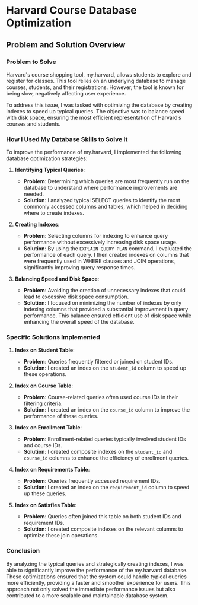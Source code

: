 # Harvard Course Database Optimization

## Problem and Solution Overview

### Problem to Solve

Harvard's course shopping tool, my.harvard, allows students to explore and register for classes. This tool relies on an underlying database to manage courses, students, and their registrations. However, the tool is known for being slow, negatively affecting user experience.

To address this issue, I was tasked with optimizing the database by creating indexes to speed up typical queries. The objective was to balance speed with disk space, ensuring the most efficient representation of Harvard’s courses and students.

### How I Used My Database Skills to Solve It

To improve the performance of my.harvard, I implemented the following database optimization strategies:

1. **Identifying Typical Queries**:
   - **Problem**: Determining which queries are most frequently run on the database to understand where performance improvements are needed.
   - **Solution**: I analyzed typical SELECT queries to identify the most commonly accessed columns and tables, which helped in deciding where to create indexes.

2. **Creating Indexes**:
   - **Problem**: Selecting columns for indexing to enhance query performance without excessively increasing disk space usage.
   - **Solution**: By using the `EXPLAIN QUERY PLAN` command, I evaluated the performance of each query. I then created indexes on columns that were frequently used in WHERE clauses and JOIN operations, significantly improving query response times.

3. **Balancing Speed and Disk Space**:
   - **Problem**: Avoiding the creation of unnecessary indexes that could lead to excessive disk space consumption.
   - **Solution**: I focused on minimizing the number of indexes by only indexing columns that provided a substantial improvement in query performance. This balance ensured efficient use of disk space while enhancing the overall speed of the database.

### Specific Solutions Implemented

1. **Index on Student Table**:
   - **Problem**: Queries frequently filtered or joined on student IDs.
   - **Solution**: I created an index on the `student_id` column to speed up these operations.

2. **Index on Course Table**:
   - **Problem**: Course-related queries often used course IDs in their filtering criteria.
   - **Solution**: I created an index on the `course_id` column to improve the performance of these queries.

3. **Index on Enrollment Table**:
   - **Problem**: Enrollment-related queries typically involved student IDs and course IDs.
   - **Solution**: I created composite indexes on the `student_id` and `course_id` columns to enhance the efficiency of enrollment queries.

4. **Index on Requirements Table**:
   - **Problem**: Queries frequently accessed requirement IDs.
   - **Solution**: I created an index on the `requirement_id` column to speed up these queries.

5. **Index on Satisfies Table**:
   - **Problem**: Queries often joined this table on both student IDs and requirement IDs.
   - **Solution**: I created composite indexes on the relevant columns to optimize these join operations.

### Conclusion

By analyzing the typical queries and strategically creating indexes, I was able to significantly improve the performance of the my.harvard database. These optimizations ensured that the system could handle typical queries more efficiently, providing a faster and smoother experience for users. This approach not only solved the immediate performance issues but also contributed to a more scalable and maintainable database system.
